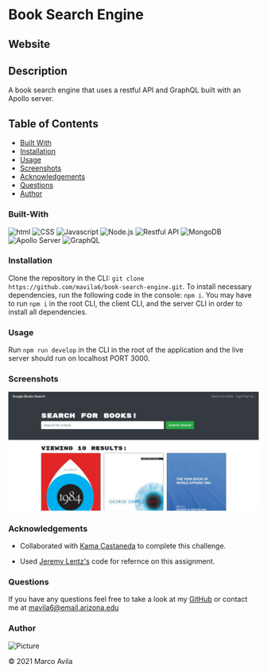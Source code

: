 # Book Search Engine

## Website

## Description

A book search engine that uses a restful API and GraphQL built with an Apollo server.

## Table of Contents

- [Built With](#built-with)
- [Installation](#installation)
- [Usage](#usage)
- [Screenshots](#screenshots)
- [Acknowledgements](#acknowledgements)
- [Questions](#questions)
- [Author](#author)

### Built-With

![html](https://img.shields.io/badge/HTML-red.svg)
![CSS](https://img.shields.io/badge/CSS-blue.svg)
![Javascript](https://img.shields.io/badge/JavaScript-brightgreen.svg)
![Node.js](https://img.shields.io/badge/Node.js-blueviolet.svg)
![Restful API](https://img.shields.io/badge/RestfulAPI-ff69b4.svg)
![MongoDB](https://img.shields.io/badge/MongoDB-green.svg)
![Apollo Server](https://img.shields.io/badge/ApolloServer-purple.svg)
![GraphQL](https://img.shields.io/badge/GraphQL-yellow.svg)

### Installation

Clone the repository in the CLI: `git clone https://github.com/mavila6/book-search-engine.git`. To install necessary dependencies, run the following code in the console: `npm i`. You may have to run `npm i` in the root CLI, the client CLI, and the server CLI in order to install all dependencies.

### Usage

Run `npm run develop` in the CLI in the root of the application and the live server should run on localhost PORT 3000.

### Screenshots

![Book Search](./bookSearch.png)

### Acknowledgements

- Collaborated with [Kama Castaneda](https://github.com/kamacasta) to complete this challenge.

- Used [Jeremy Lentz's](https://github.com/jlentz17/MERN-book-search-engine) code for refernce on this assignment.

### Questions

If you have any questions feel free to take a look at my [GitHub](https://github.com/mavila6) or contact me at mavila6@email.arizona.edu

### Author

![Picture](https://github.com/mavila6.png?size=100)

&copy; 2021 Marco Avila
